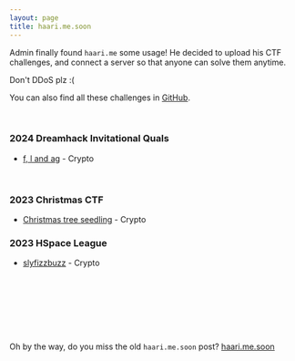 ```yaml
---
layout: page
title: haari.me.soon
---
```


Admin finally found `haari.me` some usage! He decided to upload his CTF challenges, and connect a server so that anyone can solve them anytime.

Don't DDoS plz :(

You can also find all these challenges in [GitHub](https://github.com/soon-haari/my-ctf-challenges).

<br>

### 2024 Dreamhack Invitational Quals

- [f, l and ag](http://soon.haari.me/haarime/flandag/) - Crypto

<br>

### 2023 Christmas CTF

- [Christmas tree seedling](http://soon.haari.me/haarime/christmas_tree_seedling/) - Crypto

### 2023 HSpace League

- [slyfizzbuzz](https://soon.haari.me/haarime/slyfizzbuzz/) - Crypto

<br><br><br><br><br><br>

Oh by the way, do you miss the old `haari.me.soon` post?
[haari.me.soon](../old_haarime)